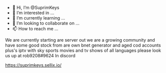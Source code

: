 - 👋 Hi, I’m @SuprimKeys
- 👀 I’m interested in ...
- 🌱 I’m currently learning ...
- 💞️ I’m looking to collaborate on ...
- 📫 How to reach me ...

<!---
SuprimKeys/SuprimKeys is a ✨ special ✨ repository because its `README.md` (this file) appears on your GitHub profile.
You can click the Preview link to take a look at your changes.
--->
We are currently starting are server out we are a growing community and have some good stock from are own bnet generator and aged cod accounts plus's iptv with sky sports movies and tv shows of all languages please look us up at 
rob9208#9624 In discord

https://suprimkeys.sellix.io/
